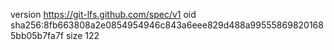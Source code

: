 version https://git-lfs.github.com/spec/v1
oid sha256:8fb663808a2e0854954946c843a6eee829d488a995558698201685bb05b7fa7f
size 122
